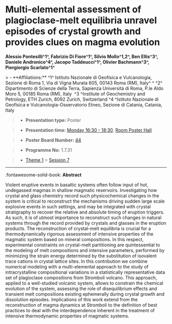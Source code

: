 # Multi-elemental assessment of plagioclase-melt equilibria unravel episodes of crystal growth and provides clues on magma evolution

**Alessio Pontesilli^1^, Fabrizio Di Fiore^1^, Silvio Mollo^1,2^, Ben Ellis^3^, Daniele Andronico^4^, Jacopo Taddeucci^1^, Olivier Bachmann^3^, Piergiorgio Scarlato^1^**

<!-- more -->> - **Affiliations:** ^1^ Istituto Nazionale di Geofisica e Vulcanologia, Sezione di Roma 1, Via di Vigna Murata 605, 00143 Roma (RM), Italy^ ^ ^2^ Dipartimento di Scienze della Terra, Sapienza Università di Roma, P.le Aldo Moro 5, 00185 Roma (RM), Italy  ^3 ^Institute of Geochemistry and Petrology, ETH Zurich, 8092 Zurich, Switzerland ^4 ^Istituto Nazionale di Geofisica e Vulcanologia-Osservatorio Etneo, Sezione di Catania, Catania, Italy

> - **Presentation type:** Poster

> - **Presentation time:** [Monday 16:30 - 18:30](../sessions_comparison.md#__tabbed_1_6), [Room Poster Hall](../maps_venue.md#__tabbed_1_1)

> - **Poster Board Number:** [44](../map_poster_boards.md#monday)

> - **Programme No:** 1.7.31

> - [Theme 1](../theme1.md) > [Session 7](../sessions/session-1-7.md)

--- 

:fontawesome-solid-book: **Abstract**

Violent eruptive events in basaltic systems often follow input of hot, undegassed magmas in shallow magmatic reservoirs. Investigating how crystal and glass chemistry record such physicochemical changes in the system is critical to reconstruct the mechanisms driving sudden large scale explosive events in such settings, and may be integrated with crystal stratigraphy to recover the relative and absolute timing of eruption triggers. As such, it is of utmost importance to reconstruct such changes in natural systems through the record provided by crystals and glasses in the eruption products.
The reconstruction of crystal-melt equilibria is crucial for a thermodynamically rigorous assessment of intensive properties of the magmatic system based on mineral compositions. In this respect, experimental constraints on crystal-melt partitioning are quintessential to the modeling of melt compositions and intensive parameters, performed by minimizing the strain energy determined by the substitution of isovalent trace cations in crystal lattice sites. In this contribution we combine numerical modeling with a multi-elemental approach to the study of intracrystalline compositional variations in a statistically representative data set of plagioclase compositions from Stromboli volcano. This approach, applied to a well-studied volcanic system, allows to constrain the chemical evolution of the system, assessing the role of disequilibrium effects and transient melt compositions existing ephemerally during crystal growth and dissolution episodes. Implications of this work extend from the reconstruction of magma dynamics at Stromboli to the definition of best practices to deal with the interdependence inherent in the treatment of intensive thermodynamic properties of magmatic systems.

